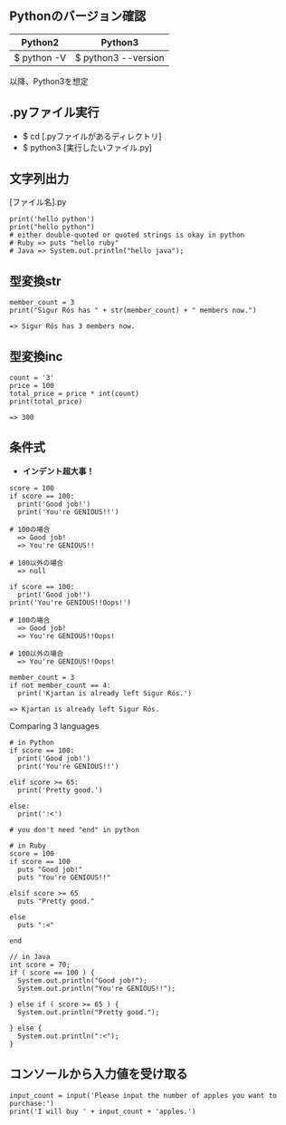 ## Pythonのバージョン確認
| Python2     | Python3             |
| ----------- | ------------------- |
| $ python -V | $ python3 --version |

以降、Python3を想定

## .pyファイル実行
- $ cd [.pyファイルがあるディレクトリ]
- $ python3 [実行したいファイル.py]


##  文字列出力
[ファイル名].py
```
print('hello python')
print("hello python")
# either double-quoted or quoted strings is okay in python
# Ruby => puts "hello ruby"
# Java => System.out.println("hello java");
```

## 型変換str
```
member_count = 3
print("Sigur Rós has " + str(member_count) + " members now.")

=> Sigur Rós has 3 members now.
```

## 型変換inc
```
count = '3'
price = 100
total_price = price * int(count)
print(total_price)

=> 300
```

## 条件式
- <b>インデント超大事！</b>

```
score = 100
if score == 100:
  print('Good job!')
  print('You're GENIOUS!!')

# 100の場合
  => Good job!
  => You're GENIOUS!!

# 100以外の場合
  => null
```
```
if score == 100:
  print('Good job!')
print('You're GENIOUS!!Oops!')

# 100の場合
  => Good job!
  => You're GENIOUS!!Oops!

# 100以外の場合
  => You're GENIOUS!!Oops!
```
```
member_count = 3
if not member_count == 4:
  print('Kjartan is already left Sigur Rós.')

=> Kjartan is already left Sigur Rós.
```
Comparing 3 languages
```
# in Python
if score == 100:
  print('Good job!')
  print('You're GENIOUS!!')

elif score >= 65:
  print('Pretty good.')

else:
  print(':<')

# you don't need "end" in python
```
```
# in Ruby
score = 100
if score == 100
  puts "Good job!"
  puts "You're GENIOUS!!"

elsif score >= 65
  puts "Pretty good."

else
  puts ":<"

end
```
```
// in Java
int score = 70;
if ( score == 100 ) {
  System.out.println("Good job!");
  System.out.println("You're GENIOUS!!");

} else if ( score >= 65 ) {
  System.out.println("Pretty good.");

} else {
  System.out.println(":<");
}  
```

## コンソールから入力値を受け取る
```
input_count = input('Please input the number of apples you want to purchase:')
print('I will buy ' + input_count + 'apples.')
```
